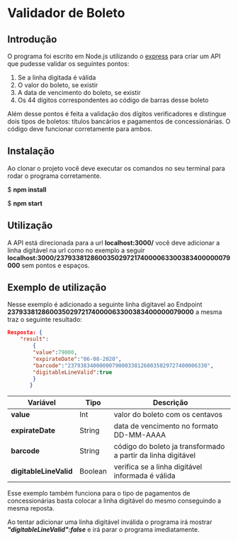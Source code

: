 # Validador de Boleto

## Introdução

O programa foi escrito em Node.js utilizando o [express](https://www.npmjs.com/package/express) para criar um API que pudesse validar os seguintes pontos:

1. Se a linha digitada é válida
2. O valor do boleto, se existir
3. A data de vencimento do boleto, se existir
4. Os 44 dígitos correspondentes ao código de barras desse boleto

Além desse pontos é feita a validação dos dígitos verificadores e distingue dois tipos de boletos: títulos bancários e pagamentos de concessionárias. O código deve funcionar corretamente para ambos.

## Instalação

Ao clonar o projeto você deve executar os comandos no seu terminal para rodar o programa corretamente.

$ **npm install** 

$ **npm start**

## Utilização

A API está direcionada para a url **localhost:3000/** você deve adicionar a linha digitável na url como no exemplo a seguir **localhost:3000/23793381286003502972174000063300383400000079000** sem pontos e espaços.

## Exemplo de utilização

Nesse exemplo é adicionado a seguinte linha digitavel ao Endpoint **23793381286003502972174000063300383400000079000** a mesma traz o seguinte resultado:

```json
Resposta: {
	"result":
		{
		"value":79000,
		"expirateDate":"06-08-2020",
		"barcode":"23793834000000790003381260035029727400006330",
		"digitableLineValid":true
		}
	   } 
```

| **Variável** | **Tipo** | **Descrição** |
| --- | --- | --- |
| **value** | Int | valor do boleto com os centavos |
|**expirateDate** | String | data de vencimento no formato DD-MM-AAAA|
|**barcode**| String | código do boleto ja transformado a partir da linha digitável|
|**digitableLineValid** | Boolean | verifica se a linha digitável informada é válida|

Esse exemplo também funciona para o tipo de pagamentos de concessionárias basta colocar a linha digitável do mesmo conseguindo a mesma reposta.

Ao tentar adicionar uma linha digitável inválida o programa irá mostrar ***"digitableLineValid":false*** e irá parar o programa imediatamente.
